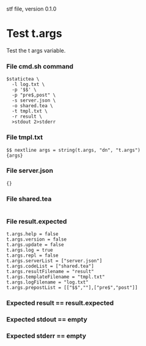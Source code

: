 stf file, version 0.1.0

# Test t.args

Test the t args variable.

### File cmd.sh command

~~~
$statictea \
  -l log.txt \
  -p '$$' \
  -p "pre$,post" \
  -s server.json \
  -o shared.tea \
  -t tmpl.txt \
  -r result \
  >stdout 2>stderr
~~~

### File tmpl.txt

~~~
$$ nextline args = string(t.args, "dn", "t.args")
{args}
~~~

### File server.json

~~~
{}
~~~

### File shared.tea

~~~
~~~

### File result.expected

~~~
t.args.help = false
t.args.version = false
t.args.update = false
t.args.log = true
t.args.repl = false
t.args.serverList = ["server.json"]
t.args.codeList = ["shared.tea"]
t.args.resultFilename = "result"
t.args.templateFilename = "tmpl.txt"
t.args.logFilename = "log.txt"
t.args.prepostList = [["$$",""],["pre$","post"]]
~~~

### Expected result == result.expected
### Expected stdout == empty
### Expected stderr == empty
